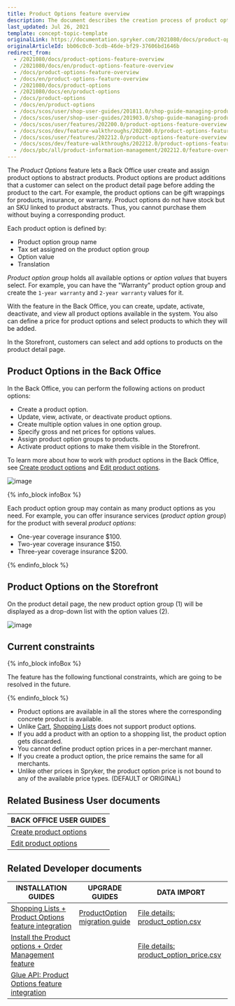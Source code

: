 ```yaml
---
title: Product Options feature overview
description: The document describes the creation process of product options and how it is managed in the Back Office
last_updated: Jul 26, 2021
template: concept-topic-template
originalLink: https://documentation.spryker.com/2021080/docs/product-options-feature-overview
originalArticleId: bb06c0c0-3cdb-46de-bf29-37606bd1646b
redirect_from:
  - /2021080/docs/product-options-feature-overview
  - /2021080/docs/en/product-options-feature-overview
  - /docs/product-options-feature-overview
  - /docs/en/product-options-feature-overview
  - /2021080/docs/product-options
  - /2021080/docs/en/product-options
  - /docs/product-options
  - /docs/en/product-options
  - /docs/scos/user/shop-user-guides/201811.0/shop-guide-managing-products.html
  - /docs/scos/user/shop-user-guides/201903.0/shop-guide-managing-products.html
  - /docs/scos/user/features/202200.0/product-options-feature-overview.html
  - /docs/scos/dev/feature-walkthroughs/202200.0/product-options-feature-walkthrough.html  
  - /docs/scos/user/features/202212.0/product-options-feature-overview.html
  - /docs/scos/dev/feature-walkthroughs/202212.0/product-options-feature-walkthrough.html  
  - /docs/pbc/all/product-information-management/202212.0/feature-overviews/product-options-feature-overview.html
---
```


The *Product Options* feature lets a Back Office user create and assign product options to abstract products. Product options are product additions that a customer can select on the product detail page before adding the product to the cart. For example, the product options can be gift wrappings for products, insurance, or warranty. Product options do not have stock but an SKU linked to product abstracts. Thus, you cannot purchase them without buying a corresponding product.

Each product option is defined by:
* Product option group name
* Tax set assigned on the product option group
* Option value
* Translation

*Product option group* holds all available options or *option values* that buyers select. For example, you can have the "Warranty" product option group and create the `1-year warranty` and `2-year warranty` values for it.

With the feature in the Back Office, you can create, update, activate, deactivate, and view all product options available in the system. You also can define a price for product options and select products to which they will be added.

In the Storefront, customers can select and add options to products on the product detail page.

## Product Options in the Back Office

In the Back Office, you can perform the following actions on product options:
* Create a product option.
* Update, view, activate, or deactivate product options.
* Create multiple option values in one option group.
* Specify gross and net prices for options values.
* Assign product option groups to products.
* Activate product options to make them visible in the Storefront.

To learn more about how to work with product options in the Back Office, see [Create product options](/docs/pbc/all/product-information-management/{{page.version}}/base-shop/manage-in-the-back-office/product-options/create-product-options.html) and [Edit product options](/docs/pbc/all/product-information-management/{{page.version}}/base-shop/manage-in-the-back-office/product-options/edit-product-options.html).

![image](https://spryker.s3.eu-central-1.amazonaws.com/docs/Features/Product+Management/Product+Options/Product+Options+Overview/product-option-back-office.png)

{% info_block infoBox %}

Each product option group may contain as many product options as you need. For example, you can offer insurance services (*product option group*) for the product with several *product options*:
* One-year coverage insurance $100.
* Two-year coverage insurance $150.
* Three-year coverage insurance $200.

{% endinfo_block %}

## Product Options on the Storefront

On the product detail page, the new product option group (1) will be displayed as a drop-down list with the option values (2).

![image](https://spryker.s3.eu-central-1.amazonaws.com/docs/Features/Product+Management/Product+Options/Product+Options+Overview/product-option-yves.png)

## Current constraints

{% info_block infoBox %}

The feature has the following functional constraints, which are going to be resolved in the future.

{% endinfo_block %}

* Product options are available in all the stores where the corresponding concrete product is available.
* Unlike [Cart](/docs/pbc/all/cart-and-checkout/{{site.version}}/base-shop/shared-carts-feature-overview.html), [Shopping Lists](/docs/pbc/all/shopping-list-and-wishlist/{{site.version}}/base-shop/shopping-lists-feature-overview/shopping-lists-feature-overview.html) does not support product options.
* If you add a product with an option to a shopping list, the product option gets discarded.
* You cannot define product option prices in a per-merchant manner.
* If you create a product option, the price remains the same for all merchants.
* Unlike other prices in Spryker, the product option price is not bound to any of the available price types. (DEFAULT or ORIGINAL)

## Related Business User documents

|BACK OFFICE USER GUIDES|
|---|
| [Create product options](/docs/pbc/all/product-information-management/{{page.version}}/base-shop/manage-in-the-back-office/product-options/create-product-options.html)  |
| [Edit product options](/docs/pbc/all/product-information-management/{{page.version}}/base-shop/manage-in-the-back-office/product-options/edit-product-options.html)  |

## Related Developer documents

| INSTALLATION GUIDES | UPGRADE GUIDES | DATA IMPORT |
|---------|---------|---------|
| [Shopping Lists + Product Options feature integration](/docs/pbc/all/shopping-list-and-wishlist/{{page.version}}/base-shop/install-and-upgrade/install-features/install-the-shopping-lists-product-options-feature.html)  | [ProductOption migration guide](/docs/pbc/all/product-information-management/{{page.version}}/base-shop/install-and-upgrade/upgrade-modules/upgrade-the-productoption-module.html)  |[File details: product_option.csv](/docs/pbc/all/product-information-management/{{page.version}}/base-shop/import-and-export-data/product-options/import-file-details-product-option.csv.html) |
| [Install the Product options + Order Management feature](/docs/pbc/all/product-information-management/{{page.version}}/base-shop/install-and-upgrade/install-features/install-the-product-options-order-management-feature.html)  | | [File details: product_option_price.csv](/docs/pbc/all/product-information-management/{{page.version}}/base-shop/import-and-export-data/product-options/import-file-details-product-option-price.csv.html) |
| [Glue API: Product Options feature integration](/docs/pbc/all/product-information-management/{{page.version}}/base-shop/install-and-upgrade/install-glue-api/install-the-product-options-glue-api.html)  | | |
